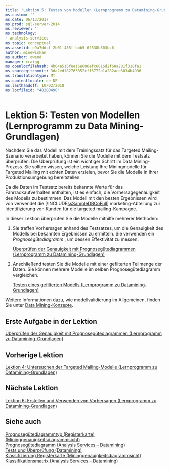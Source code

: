 ```yaml
---
title: 'Lektion 5: Testen von Modellen (Lernprogramm zu Datamining-Grundlagen) | Microsoft-Dokumentation'
ms.custom: ''
ms.date: 06/13/2017
ms.prod: sql-server-2014
ms.reviewer: ''
ms.technology:
- analysis-services
ms.topic: conceptual
ms.assetid: e9a7ddcf-2b01-485f-bbb5-62638b303bc6
author: minewiskan
ms.author: owend
manager: craigg
ms.openlocfilehash: 4b04a515fee16e686efc6816d2f68a281f318fa1
ms.sourcegitcommit: 3da2edf82763852cff6772a1a282ace3034b4936
ms.translationtype: MT
ms.contentlocale: de-DE
ms.lasthandoff: 10/02/2018
ms.locfileid: "48200490"
---
```

# <a name="lesson-5-testing-models-basic-data-mining-tutorial"></a>Lektion 5: Testen von Modellen (Lernprogramm zu Data Mining-Grundlagen)
  Nachdem Sie das Modell mit dem Trainingssatz für das Targeted Mailing-Szenario verarbeitet haben, können Sie die Modelle mit dem Testsatz überprüfen. Die Überprüfung ist ein wichtiger Schritt im Data Mining-Prozess. Sie sollten wissen, welche Leistung Ihre Miningmodelle für Targeted Mailing mit echten Daten erzielen, bevor Sie die Modelle in Ihrer Produktionsumgebung bereitstellen.  
  
 Da die Daten im Testsatz bereits bekannte Werte für das Fahrradkaufverhalten enthalten, ist es einfach, die Vorhersagegenauigkeit des Modells zu bestimmen. Das Modell mit den besten Ergebnissen wird von verwendet die [!INCLUDE[ssSampleDBCoFull](../includes/sssampledbcofull-md.md)] marketing-Abteilung zur Identifizierung von Kunden für die targeted mailing-Kampagne.  
  
 In dieser Lektion überprüfen Sie die Modelle mithilfe mehrerer Methoden:  
  
1.  Sie treffen Vorhersagen anhand des Testsatzes, um die Genauigkeit des Modells bei bekannten Ergebnissen zu ermitteln. Sie verwenden ein *Prognosegütediagramm* , um dessen Effektivität zu messen.  
  
     [Überprüfen der Genauigkeit mit Prognosegütediagrammen &#40;Lernprogramm zu Datamining-Grundlagen&#41;](../../2014/tutorials/testing-accuracy-with-lift-charts-basic-data-mining-tutorial.md)  
  
2.  Anschließend testen Sie die Modelle mit einer gefilterten Teilmenge der Daten. Sie können mehrere Modelle im selben Prognosegütediagramm vergleichen.  
  
     [Testen eines gefilterten Modells &#40;Lernprogramm zu Datamining-Grundlagen&#41;](../../2014/tutorials/testing-a-filtered-model-basic-data-mining-tutorial.md)  
  
 Weitere Informationen dazu, wie modellvalidierung im Allgemeinen, finden Sie unter [Data Mining-Konzepte](../../2014/analysis-services/data-mining/data-mining-concepts.md).  
  
## <a name="first-task-in-lesson"></a>Erste Aufgabe in der Lektion  
 [Überprüfen der Genauigkeit mit Prognosegütediagrammen &#40;Lernprogramm zu Datamining-Grundlagen&#41;](../../2014/tutorials/testing-accuracy-with-lift-charts-basic-data-mining-tutorial.md)  
  
## <a name="previous-lesson"></a>Vorherige Lektion  
 [Lektion 4: Untersuchen der Targeted Mailing-Modelle &#40;Lernprogramm zu Datamining-Grundlagen&#41;](../../2014/tutorials/lesson-4-exploring-the-targeted-mailing-models-basic-data-mining-tutorial.md)  
  
## <a name="next-lesson"></a>Nächste Lektion  
 [Lektion 6: Erstellen und Verwenden von Vorhersagen &#40;Lernprogramm zu Datamining-Grundlagen&#41;](../../2014/tutorials/lesson-6-creating-and-working-with-predictions-basic-data-mining-tutorial.md)  
  
## <a name="see-also"></a>Siehe auch  
 [Prognosegütediagrammtyp (Registerkarte) &#40;Mininggenauigkeitsdiagrammsicht&#41;](../../2014/analysis-services/lift-chart-tab-mining-accuracy-chart-view.md)   
 [Prognosegütediagramm &#40;Analysis Services – Datamining&#41;](../../2014/analysis-services/data-mining/lift-chart-analysis-services-data-mining.md)   
 [Tests und Überprüfung &#40;Datamining&#41;](../../2014/analysis-services/data-mining/testing-and-validation-data-mining.md)   
 [Klassifizierung Registerkarte &#40;Mininggenauigkeitsdiagrammsicht&#41;](../../2014/analysis-services/classification-matrix-tab-mining-accuracy-chart-view.md)   
 [Klassifikationsmatrix &#40;Analysis Services – Datamining&#41;](../../2014/analysis-services/data-mining/classification-matrix-analysis-services-data-mining.md)  
  
  
